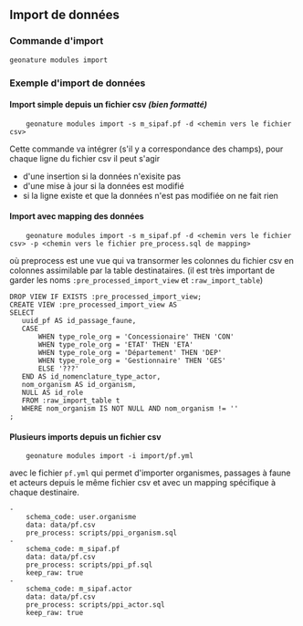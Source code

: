 ## Import de données

### Commande d'import

```
geonature modules import
```

### Exemple d'import de données


#### Import simple depuis un fichier csv *(bien formatté)*
```
    geonature modules import -s m_sipaf.pf -d <chemin vers le fichier csv>
```

Cette commande va intégrer (s'il y a correspondance des champs), pour chaque ligne du fichier csv il peut s'agir
- d'une insertion si la données n'exisite pas
- d'une mise à jour si la données est modifié
- si la ligne existe et que la données n'est pas modifiée on ne fait rien

#### Import avec mapping des données

```
    geonature modules import -s m_sipaf.pf -d <chemin vers le fichier csv> -p <chemin vers le fichier pre_process.sql de mapping>
```
 où preprocess est une vue qui va transormer les colonnes du fichier csv en colonnes assimilable par la table destinataires. (il est très important de garder les noms `:pre_processed_import_view` et `:raw_import_table`)

 ```
 DROP VIEW IF EXISTS :pre_processed_import_view;
CREATE VIEW :pre_processed_import_view AS
SELECT
	uuid_pf AS id_passage_faune,
	CASE
		WHEN type_role_org = 'Concessionaire' THEN 'CON'
		WHEN type_role_org = 'ETAT' THEN 'ETA'
		WHEN type_role_org = 'Département' THEN 'DEP'
		WHEN type_role_org = 'Gestionnaire' THEN 'GES'
		ELSE '???'
	END AS id_nomenclature_type_actor,
	nom_organism AS id_organism,
    NULL AS id_role
	FROM :raw_import_table t
	WHERE nom_organism IS NOT NULL AND nom_organism != ''
;
 ```


#### Plusieurs imports depuis un fichier csv
```
    geonature modules import -i import/pf.yml
```

avec le fichier `pf.yml` qui permet d'importer organismes, passages à faune et acteurs depuis le même fichier csv et avec un mapping spécifique à chaque destinaire.

```
-
    schema_code: user.organisme
    data: data/pf.csv
    pre_process: scripts/ppi_organism.sql
-
    schema_code: m_sipaf.pf
    data: data/pf.csv
    pre_process: scripts/ppi_pf.sql
    keep_raw: true
-
    schema_code: m_sipaf.actor
    data: data/pf.csv
    pre_process: scripts/ppi_actor.sql
    keep_raw: true

```